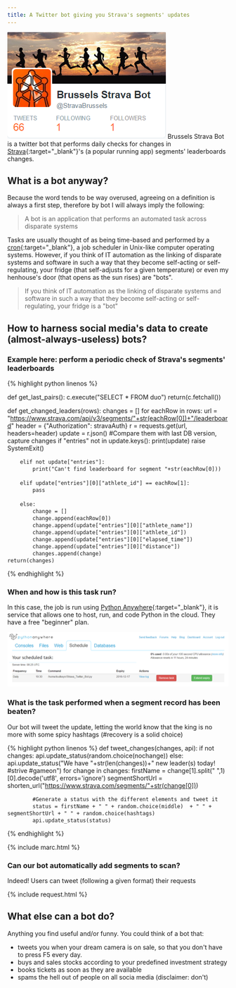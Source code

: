 ```yaml
---
title: A Twitter bot giving you Strava's segments' updates
---
```

![bsb](img/bsb.PNG "Brussels Segments Scanner")
Brussels Strava Bot is a twitter bot that performs daily checks for changes in [Strava](https://www.strava.com){:target="_blank"}'s (a popular running app) segments' leaderboards changes.

## What is a bot anyway?
Because the word tends to be way overused, agreeing on a definition is always a first step, therefore by bot I will always imply the following:

> A bot is an application that performs an automated task across disparate systems

Tasks are usually thought of as being time-based and performed by a [cron](https://en.wikipedia.org/wiki/Cron){:target="_blank"}, a job scheduler in Unix-like computer operating systems. However, if you think of IT automation as the linking of disparate systems and software in such a way that they become self-acting or self-regulating, your fridge (that self-adjusts for a given temperature) or even my henhouse's door (that opens as the sun rises) are "bots".

> If you think of IT automation as the linking of disparate systems and software in such a way that they become self-acting or self-regulating, your fridge is a "bot"

## How to harness social media's data to create (almost-always-useless) bots?

### Example here: perform a periodic check of Strava's segments' leaderboards

{% highlight python linenos %}

def get_last_pairs():
    c.execute("SELECT * FROM duo")
    return(c.fetchall())

def get_changed_leaders(rows):
    changes = []
    for eachRow in rows:
        url = "https://www.strava.com/api/v3/segments/"+str(eachRow[0])+"/leaderboard"
        header = {"Authorization": stravaAuth}
        r = requests.get(url, headers=header)
        update = r.json()
        #Compare them with last DB version, capture changes
        if "entries" not in update.keys():
            print(update)
            raise SystemExit()
            
        elif not update["entries"]:
            print("Can't find leaderboard for segment "+str(eachRow[0]))

        elif update["entries"][0]["athlete_id"] == eachRow[1]:
            pass

        else:
            change = []
            change.append(eachRow[0])
            change.append(update["entries"][0]["athlete_name"])
            change.append(update["entries"][0]["athlete_id"])
            change.append(update["entries"][0]["elapsed_time"])
            change.append(update["entries"][0]["distance"])
            changes.append(change)
    return(changes)

{% endhighlight %}

### When and how is this task run?
In this case, the job is run using [Python Anywhere](https://www.pythonanywhere.com){:target="_blank"}, it is service that allows one to host, run, and code Python in the cloud. They have a free "beginner" plan.

![schedule](img/schedule.png "Schedule")

### What is the task performed when a segment record has been beaten?
Our bot will tweet the update, letting the world know that the king is no more with some spicy hashtags (#recovery is a solid choice)

{% highlight python linenos %}
def tweet_changes(changes, api):
    if not changes:
        api.update_status(random.choice(nochange))
    else:
        api.update_status("We have "+str(len(changes))+" new leader(s) today! #strive #gameon")
        for change in changes:
            firstName = change[1].split(" ",1)[0].decode('utf8', errors='ignore')
            segmentShortUrl = shorten_url("https://www.strava.com/segments/"+str(change[0]))

            #Generate a status with the different elements and tweet it
            status = firstName + " " + random.choice(middle)  + " " + segmentShortUrl + " " + random.choice(hashtags)
            api.update_status(status)
{% endhighlight %}
            
{% include marc.html %}

### Can our bot automatically add segments to scan?
Indeed! Users can tweet (following a given format) their requests

{% include request.html %}

## What else can a bot do?
Anything you find useful and/or funny. You could think of a bot that:

- tweets you when your dream camera is on sale, so that you don't have to press F5 every day.
- buys and sales stocks according to your predefined investment strategy
- books tickets as soon as they are available
- spams the hell out of people on all socia media (disclaimer: don't)
